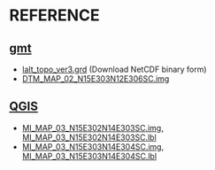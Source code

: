# REFERENCE
## [gmt](https://github.com/GenericMappingTools/gmt/releases/tag/6.5.0)
- [lalt_topo_ver3.grd](https://www.miz.nao.ac.jp/rise/node/346.html) (Download NetCDF binary form)
- [DTM_MAP_02_N15E303N12E306SC.img](https://data.darts.isas.jaxa.jp/pub/pds3/sln-l-tc-5-dtm-map-v2.0/lon303/data/)
## [QGIS](https://qgis.org/download/)
- [MI_MAP_03_N15E302N14E303SC.img, MI_MAP_03_N15E302N14E303SC.lbl](https://data.darts.isas.jaxa.jp/pub/pds3/sln-l-mi-5-map-v3.0/lon302/data/)
- [MI_MAP_03_N15E303N14E304SC.img, MI_MAP_03_N15E303N14E304SC.lbl](https://data.darts.isas.jaxa.jp/pub/pds3/sln-l-mi-5-map-v3.0/lon303/data/)